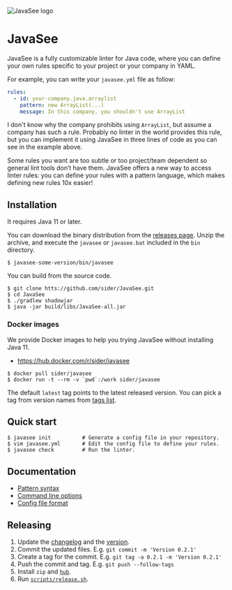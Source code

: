 ![JavaSee logo](logo/JavaSee.png)

# JavaSee

JavaSee is a fully customizable linter for Java code, where you can define your own rules specific to your project or your company in YAML.

For example, you can write your `javasee.yml` file as follow:

```yaml
rules:
  - id: your-company.java.arraylist
    pattern: new ArrayList(...)
    message: In this company, you shouldn't use ArrayList
```

I don't know why the company prohibits using `ArrayList`, but assume a company has such a rule. Probably no linter in the world provides this rule, but you can implement it using JavaSee in three lines of code as you can see in the example above.

Some rules you want are too subtle or too project/team dependent so general lint tools don’t have them. JavaSee offers a new way to access linter rules: you can define your rules with a pattern language, which makes defining new rules 10x easier!

## Installation

It requires Java 11 or later.

You can download the binary distribution from the [releases page](https://github.com/sider/JavaSee/releases).
Unzip the archive, and execute the `javasee` or `javasee.bat` included in the `bin` directory.

```
$ javasee-some-version/bin/javasee
```

You can build from the source code.

```
$ git clone htts://github.com/sider/JavaSee.git
$ cd JavaSee
$ ./gradlew shadowjar
$ java -jar build/libs/JavaSee-all.jar
```

### Docker images

We provide Docker images to help you trying JavaSee without installing Java 11.

- https://hub.docker.com/r/sider/javasee

```
$ docker pull sider/javasee
$ docker run -t --rm -v `pwd`:/work sider/javasee
```

The default `latest` tag points to the latest released version.
You can pick a tag from version names from [tags list](https://hub.docker.com/r/sider/javasee/tags).

## Quick start

```
$ javasee init          # Generate a config file in your repository.
$ vim javasee.yml       # Edit the config file to define your rules.
$ javasee check         # Run the linter.
```

## Documentation

- [Pattern syntax](doc/pattern-syntax.md)
- [Command line options](doc/command-line-options.md)
- [Config file format](doc/rule.md)

## Releasing

1. Update the [changelog](CHANGELOG.md) and the [version](src/main/java/com/github/sider/javasee/Version.java).
2. Commit the updated files. E.g. `git commit -m 'Version 0.2.1'`
3. Create a tag for the commit. E.g. `git tag -a 0.2.1 -m 'Version 0.2.1'`
4. Push the commit and tag. E.g. `git push --follow-tags`
5. Install `zip` and [`hub`](https://github.com/github/hub).
6. Run [`scripts/release.sh`](scripts/release.sh).

